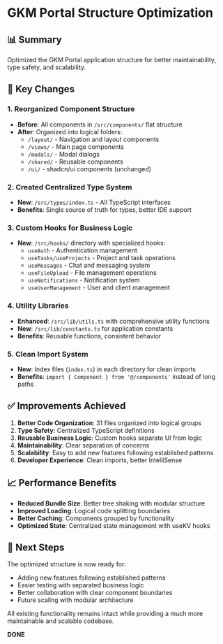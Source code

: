 # GKM Portal Structure Optimization

## 📊 Summary

Optimized the GKM Portal application structure for better maintainability, type safety, and scalability.

## 🔄 Key Changes

### 1. Reorganized Component Structure
- **Before**: All components in `/src/components/` flat structure
- **After**: Organized into logical folders:
  - `/layout/` - Navigation and layout components
  - `/views/` - Main page components
  - `/modals/` - Modal dialogs
  - `/shared/` - Reusable components
  - `/ui/` - shadcn/ui components (unchanged)

### 2. Created Centralized Type System
- **New**: `/src/types/index.ts` - All TypeScript interfaces
- **Benefits**: Single source of truth for types, better IDE support

### 3. Custom Hooks for Business Logic
- **New**: `/src/hooks/` directory with specialized hooks:
  - `useAuth` - Authentication management
  - `useTasks/useProjects` - Project and task operations
  - `useMessages` - Chat and messaging system
  - `useFileUpload` - File management operations
  - `useNotifications` - Notification system
  - `useUserManagement` - User and client management

### 4. Utility Libraries
- **Enhanced**: `/src/lib/utils.ts` with comprehensive utility functions
- **New**: `/src/lib/constants.ts` for application constants
- **Benefits**: Reusable functions, consistent behavior

### 5. Clean Import System
- **New**: Index files (`index.ts`) in each directory for clean imports
- **Benefits**: `import { Component } from '@/components'` instead of long paths

## ✅ Improvements Achieved

1. **Better Code Organization**: 31 files organized into logical groups
2. **Type Safety**: Centralized TypeScript definitions
3. **Reusable Business Logic**: Custom hooks separate UI from logic
4. **Maintainability**: Clear separation of concerns
5. **Scalability**: Easy to add new features following established patterns
6. **Developer Experience**: Clean imports, better IntelliSense

## 📈 Performance Benefits

- **Reduced Bundle Size**: Better tree shaking with modular structure
- **Improved Loading**: Logical code splitting boundaries
- **Better Caching**: Components grouped by functionality
- **Optimized State**: Centralized state management with useKV hooks

## 🎯 Next Steps

The optimized structure is now ready for:
- Adding new features following established patterns
- Easier testing with separated business logic
- Better collaboration with clear component boundaries
- Future scaling with modular architecture

All existing functionality remains intact while providing a much more maintainable and scalable codebase.

**DONE**
